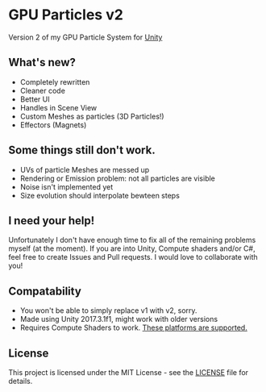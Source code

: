 # GPU Particles v2
Version 2 of my GPU Particle System for [Unity](https://unity3d.com/)

## What's new?
- Completely rewritten
- Cleaner code
- Better UI
- Handles in Scene View
- Custom Meshes as particles (3D Particles!)
- Effectors (Magnets)

## Some things still don't work.
- UVs of particle Meshes are messed up
- Rendering or Emission problem: not all particles are visible
- Noise isn't implemented yet
- Size evolution should interpolate bewteen steps

## I need your help!
Unfortunately I don't have enough time to fix all of the remaining problems myself (at the moment).
If you are into Unity, Compute shaders and/or C#, feel free to create Issues and Pull requests.
I would love to collaborate with you!

## Compatability
- You won't be able to simply replace v1 with v2, sorry.
- Made using Unity 2017.3.1f1, might work with older versions
- Requires Compute Shaders to work. [These platforms are supported.](https://docs.unity3d.com/Manual/ComputeShaders.html)

## License
This project is licensed under the MIT License - see the [LICENSE](LICENSE) file for details.
